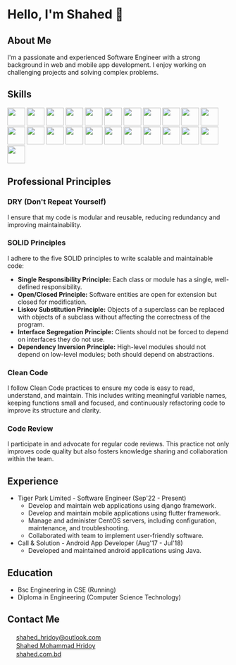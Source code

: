 # Hello, I'm Shahed 👋

## About Me
I'm a passionate and experienced Software Engineer with a strong background in web and mobile app development. I enjoy working on challenging projects and solving complex problems.

## Skills
<img src="https://skillicons.dev/icons?i=py" height="40" /> <img src="https://skillicons.dev/icons?i=dart" height="40" /> <img src="https://skillicons.dev/icons?i=c" height="40" /> <img src="https://skillicons.dev/icons?i=cpp" height="40" /> <img src="https://skillicons.dev/icons?i=java" height="40" />  <img src="https://skillicons.dev/icons?i=androidstudio" height="40" /> <img src="https://skillicons.dev/icons?i=django" height="40" /> <img src="https://skillicons.dev/icons?i=flutter" height="40" /> <img src="https://skillicons.dev/icons?i=angular" height="40" /> <img src="https://skillicons.dev/icons?i=git" height="40" /> <img src="https://skillicons.dev/icons?i=github" height="40" /> <img src="https://skillicons.dev/icons?i=postgres" height="40" /> <img src="https://skillicons.dev/icons?i=mysql" height="40" /> <img src="https://skillicons.dev/icons?i=aws" height="40" /> <img src="https://skillicons.dev/icons?i=nginx" height="40" /> <img src="https://skillicons.dev/icons?i=bash" height="40" /> <img src="https://skillicons.dev/icons?i=bootstrap" height="40" /> <img src="https://skillicons.dev/icons?i=css" height="40" /> <img src="https://skillicons.dev/icons?i=fastapi" height="40" /> <img src="https://skillicons.dev/icons?i=html" height="40" /> <img src="https://skillicons.dev/icons?i=js" height="40" /> <img src="https://skillicons.dev/icons?i=jquery" height="40" /> <img src="https://skillicons.dev/icons?i=linux" height="40" />

## Professional Principles
### DRY (Don't Repeat Yourself)
I ensure that my code is modular and reusable, reducing redundancy and improving maintainability.
### SOLID Principles
I adhere to the five SOLID principles to write scalable and maintainable code:
- **Single Responsibility Principle:** Each class or module has a single, well-defined responsibility.
- **Open/Closed Principle:** Software entities are open for extension but closed for modification.
- **Liskov Substitution Principle:** Objects of a superclass can be replaced with objects of a subclass without affecting the correctness of the program.
- **Interface Segregation Principle:** Clients should not be forced to depend on interfaces they do not use.
- **Dependency Inversion Principle:** High-level modules should not depend on low-level modules; both should depend on abstractions.
### Clean Code
I follow Clean Code practices to ensure my code is easy to read, understand, and maintain. This includes writing meaningful variable names, keeping functions small and focused, and continuously refactoring code to improve its structure and clarity.
### Code Review
I participate in and advocate for regular code reviews. This practice not only improves code quality but also fosters knowledge sharing and collaboration within the team.


## Experience
- Tiger Park Limited - Software Engineer (Sep'22 - Present)
  - Develop and maintain web applications using django framework.
  - Develop and maintain mobile applications using flutter framework.
  - Manage and administer CentOS servers, including configuration, maintenance, and troubleshooting.
  - Collaborated with team to implement user-friendly software.
- Call & Solution - Android App Developer (Aug'17 - Jul'18)
  - Developed and maintained android applications using Java.

## Education
- Bsc Engineering in CSE (Running)
- Diploma in Engineering (Computer Science Technology)

## Contact Me
<img src="https://cdn.worldvectorlogo.com/logos/mail-ios.svg" height="16" />  [shahed_hridoy@outlook.com](mailto:shahed_hridoy@outlook.com)  
<img src="https://skillicons.dev/icons?i=linkedin" height="16" />  [Shahed Mohammad Hridoy](https://www.linkedin.com/in/shahedmohammadhridoy/)  
<img src="https://cdn.worldvectorlogo.com/logos/microsoft-internet-explorer-mouse-pointer.svg" height="16" />  [shahed.com.bd](https://shahed.com.bd)
